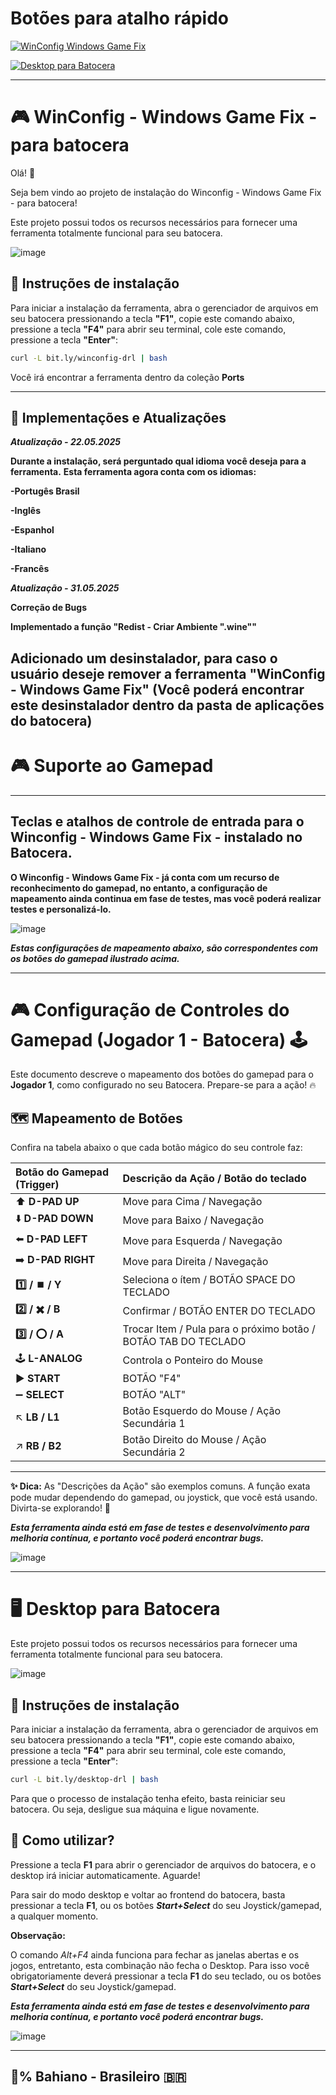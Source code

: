 # Botões para atalho rápido
[![WinConfig Windows Game Fix](https://img.shields.io/badge/WinConfig%20Windows%20Game%20Fix-Clique%20Aqui-blue?style=for-the-badge)](https://github.com/DRLEdition19/DRLEdition_Interface/blob/main/README.md#-winconfig---windows-game-fix---para-batocera)

[![Desktop para Batocera](https://img.shields.io/badge/Desktop%20para%20Batocera-Clique%20Aqui-green?style=for-the-badge)](https://github.com/DRLEdition19/DRLEdition_Interface/blob/main/README.md#%EF%B8%8F-desktop-para-batocera)

---
# 🎮 WinConfig - Windows Game Fix - para batocera

Olá! 👋

Seja bem vindo ao projeto de instalação do Winconfig - Windows Game Fix - para batocera!

Este projeto possui todos os recursos necessários para fornecer uma ferramenta totalmente funcional para seu batocera.

![image](https://github.com/DRLEdition19/DRLEdition_Interface/blob/main/extra/Windows%20Game%20Fix%20on%20Batocera.png?raw=true)

## 🚀 Instruções de instalação

Para iniciar a instalação da ferramenta, abra o gerenciador de arquivos em seu batocera pressionando a tecla **"F1"**, copie este comando abaixo, pressione a tecla **"F4"** para abrir seu terminal, cole este comando, pressione a tecla **"Enter"**:

```sh
curl -L bit.ly/winconfig-drl | bash
```

Você irá encontrar a ferramenta dentro da coleção **Ports**

---
## 🧩 Implementações e Atualizações
***Atualização - 22.05.2025***

**Durante a instalação, será perguntado qual idioma você deseja para a ferramenta.**
**Esta ferramenta agora conta com os idiomas:**

**-Portugês Brasil**

**-Inglês**

**-Espanhol**

**-Italiano**

**-Francês**


***Atualização - 31.05.2025***

**Correção de Bugs**

**Implementado a função "Redist - Criar Ambiente ".wine""**

**Adicionado um desinstalador, para caso o usuário deseje remover a ferramenta "WinConfig - Windows Game Fix" (Você poderá encontrar este desinstalador dentro da pasta de aplicações do batocera)**
---
# 🎮 Suporte ao Gamepad
---
## Teclas e atalhos de controle de entrada para o Winconfig - Windows Game Fix - instalado no Batocera.

**O Winconfig - Windows Game Fix - já conta com um recurso de reconhecimento do gamepad, no entanto, a configuração de mapeamento ainda continua em fase de testes, mas você poderá realizar testes e personalizá-lo.**

![image](https://github.com/DRLEdition19/DRLEdition_Interface/blob/main/extra/joytick.jpg?raw=true)

***Estas configurações de mapeamento abaixo, são correspondentes com os botões do gamepad ilustrado acima.***

---

# 🎮 Configuração de Controles do Gamepad (Jogador 1 - Batocera) 🕹️

Este documento descreve o mapeamento dos botões do gamepad para o **Jogador 1**, como configurado no seu Batocera. Prepare-se para a ação! 🔥

## 🗺️ Mapeamento de Botões

Confira na tabela abaixo o que cada botão mágico do seu controle faz:

| Botão do Gamepad (Trigger) | Descrição da Ação / Botão do teclado |
| :------------------------- | :----------------------- |
| ⬆️ **D-PAD UP**                    | Move para Cima / Navegação  |
| ⬇️ **D-PAD DOWN**                  | Move para Baixo / Navegação |
| ⬅️ **D-PAD LEFT**                  | Move para Esquerda / Navegação |
| ➡️ **D-PAD RIGHT**                 | Move para Direita / Navegação |
| **1️⃣ / ⏹️ / Y**                     | Seleciona o ítem / BOTÃO SPACE DO TECLADO|
| **2️⃣ / ✖️ / B**                     | Confirmar / BOTÃO ENTER DO TECLADO|
| **3️⃣ / ⭕ / A**                     | Trocar Item / Pula para o próximo botão / BOTÃO TAB DO TECLADO |
| 🕹️ **L-ANALOG**             | Controla o Ponteiro do Mouse |
| ▶️ **START**                 | BOTÃO "F4"   |
| ➖ **SELECT**                | BOTÃO "ALT" |
| ↖️ **LB / L1**        | Botão Esquerdo do Mouse / Ação Secundária 1 |
| ↗️ **RB / B2**       | Botão Direito do Mouse / Ação Secundária 2 |

---

**✨ Dica:** As "Descrições da Ação" são exemplos comuns. A função exata pode mudar dependendo do gamepad, ou joystick, que você está usando. Divirta-se explorando! 🎉

***Esta ferramenta ainda está em fase de testes e desenvolvimento para melhoria contínua, e portanto você poderá encontrar bugs.***

![image](https://github.com/DRLEdition19/DRLEdition_Interface/blob/main/extra/Windows%20Game%20Fix%20on%20Batocera%20-%20logo.png?raw=true)


---
# 🖥️ Desktop para Batocera

Este projeto possui todos os recursos necessários para fornecer uma ferramenta totalmente funcional para seu batocera.

![image](https://github.com/DRLEdition19/DRLEdition_Interface/blob/main/extra/Desktop_for_Batocera.jpg?raw=true)

## 🚀 Instruções de instalação

Para iniciar a instalação da ferramenta, abra o gerenciador de arquivos em seu batocera pressionando a tecla **"F1"**, copie este comando abaixo, pressione a tecla **"F4"** para abrir seu terminal, cole este comando, pressione a tecla **"Enter"**:

```sh
curl -L bit.ly/desktop-drl | bash
```

Para que o processo de instalação tenha efeito, basta reiniciar seu batocera. Ou seja, desligue sua máquina e ligue novamente.

## 🚀 Como utilizar?

Pressione a tecla **F1** para abrir o gerenciador de arquivos do batocera, e o desktop irá iniciar automaticamente. Aguarde!

Para sair do modo desktop e voltar ao frontend do batocera, basta pressionar a tecla **F1**, ou os botões ***Start+Select*** do seu Joystick/gamepad, a qualquer momento.

**Observação:**

O comando *Alt+F4* ainda funciona para fechar as janelas abertas e os jogos, entretanto, esta combinação não fecha o Desktop. Para isso você obrigatoriamente deverá pressionar a tecla **F1** do seu teclado, ou os botões ***Start+Select*** do seu Joystick/gamepad.

***Esta ferramenta ainda está em fase de testes e desenvolvimento para melhoria contínua, e portanto você poderá encontrar bugs.***

![image](https://github.com/DRLEdition19/DRLEdition_Interface/blob/main/extra/Desktop_for_Batocera-logo.png?raw=true)

---
## 💯% Bahiano - Brasileiro 🇧🇷
